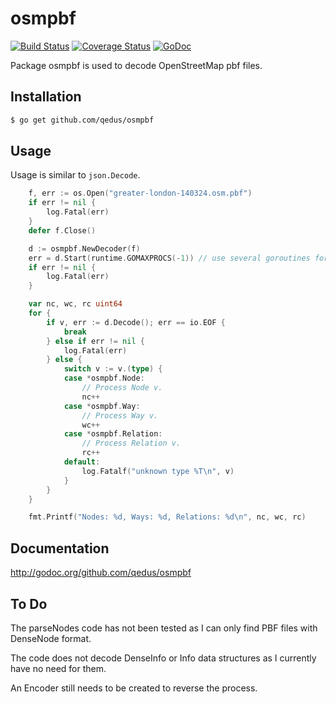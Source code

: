 # osmpbf

[![Build Status](https://travis-ci.org/qedus/osmpbf.svg?branch=master)](https://travis-ci.org/qedus/osmpbf) [![Coverage Status](https://coveralls.io/repos/qedus/osmpbf/badge.png?branch=master)](https://coveralls.io/r/qedus/osmpbf?branch=master) [![GoDoc](https://godoc.org/github.com/qedus/osmpbf?status.png)](https://godoc.org/github.com/qedus/osmpbf)

Package osmpbf is used to decode OpenStreetMap pbf files.

## Installation

```bash
$ go get github.com/qedus/osmpbf
```

## Usage

Usage is similar to `json.Decode`.

```Go
	f, err := os.Open("greater-london-140324.osm.pbf")
	if err != nil {
		log.Fatal(err)
	}
	defer f.Close()

	d := osmpbf.NewDecoder(f)
	err = d.Start(runtime.GOMAXPROCS(-1)) // use several goroutines for faster decoding
	if err != nil {
		log.Fatal(err)
	}

	var nc, wc, rc uint64
	for {
		if v, err := d.Decode(); err == io.EOF {
			break
		} else if err != nil {
			log.Fatal(err)
		} else {
			switch v := v.(type) {
			case *osmpbf.Node:
				// Process Node v.
				nc++
			case *osmpbf.Way:
				// Process Way v.
				wc++
			case *osmpbf.Relation:
				// Process Relation v.
				rc++
			default:
				log.Fatalf("unknown type %T\n", v)
			}
		}
	}

	fmt.Printf("Nodes: %d, Ways: %d, Relations: %d\n", nc, wc, rc)
```

## Documentation

http://godoc.org/github.com/qedus/osmpbf

## To Do

The parseNodes code has not been tested as I can only find PBF files with DenseNode format.

The code does not decode DenseInfo or Info data structures as I currently have no need for them.

An Encoder still needs to be created to reverse the process.
